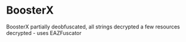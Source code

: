 # BoosterX
BoosterX partially deobfuscated, all strings decrypted a few resources decrypted - uses EAZFuscator
